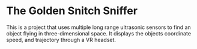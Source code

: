 # The Golden Snitch Sniffer

This is a project that uses multiple long range ultrasonic sensors to find an object flying in three-dimensional space.  It displays the objects coordinate speed, and trajectory through a VR headset.
